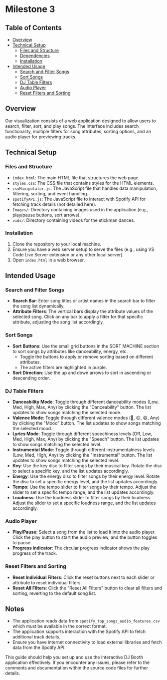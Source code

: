 # Milestone 3

## Table of Contents
- [Overview](#overview)
- [Technical Setup](#technical-setup)
  - [Files and Structure](#files-and-structure)
  - [Dependencies](#dependencies)
  - [Installation](#installation)
- [Intended Usage](#intended-usage)
  - [Search and Filter Songs](#search-and-filter-songs)
  - [Sort Songs](#sort-songs)
  - [DJ Table Filters](#dj-table-filters)
  - [Audio Player](#audio-player)
  - [Reset Filters and Sorting](#reset-filters-and-sorting)

## Overview
Our visualization consists of a web application designed to allow users to search, filter, sort, and play songs. The interface includes search functionality, multiple filters for song attributes, sorting options, and an audio player for previewing tracks.

## Technical Setup

### Files and Structure
- `index.html`: The main HTML file that structures the web page.
- `styles.css`: The CSS file that contains styles for the HTML elements.
- `csvManipulator.js`: The JavaScript file that handles data manipulation, filtering, sorting, and event handling.
- `spotifyAPI.js`: The JavaScript file to interact with Spotify API for fetching track details (not detailed here).
- `Images/`: Directory containing images used in the application (e.g., play/pause buttons, sort arrows).
- `vids/`: Directory containing videos for the stickman dances.

### Installation
1. Clone the repository to your local machine.
2. Ensure you have a web server setup to serve the files (e.g., using VS Code Live Server extension or any other local server).
3. Open `index.html` in a web browser.

## Intended Usage

### Search and Filter Songs
- **Search Bar**: Enter song titles or artist names in the search bar to filter the song list dynamically.
- **Attribute Filters**: The vertical bars display the attribute values of the selected song. Click on any bar to apply a filter for that specific attribute, adjusting the song list accordingly.

### Sort Songs
- **Sort Buttons**: Use the small grid buttons in the SORT MACHINE section to sort songs by attributes like danceability, energy, etc.
  - Toggle the buttons to apply or remove sorting based on different attributes.
  - The active filters are highlighted in purple.
- **Sort Direction**: Use the up and down arrows to sort in ascending or descending order.

### DJ Table Filters
- **Danceability Mode**: Toggle through different danceability modes (Low, Med, High, Max, Any) by clicking the "Danceability" button. The list updates to show songs matching the selected mode.
- **Valence Mode**: Toggle through different valence modes (🙁, 😐, 😄, Any) by clicking the "Mood" button. The list updates to show songs matching the selected mood.
- **Lyrics Mode**: Toggle through different speechiness levels (Off, Low, Med, High, Max, Any) by clicking the "Speech" button. The list updates to show songs matching the selected level.
- **Instrumental Mode**: Toggle through different instrumentalness levels (Low, Med, High, Any) by clicking the "Instrumental" button. The list updates to show songs matching the selected level.
- **Key**: Use the key disc to filter songs by their musical key. Rotate the disc to select a specific key, and the list updates accordingly.
- **Energy**: Use the energy disc to filter songs by their energy level. Rotate the disc to set a specific energy level, and the list updates accordingly.
- **Tempo**: Use the tempo slider to filter songs by their tempo. Adjust the slider to set a specific tempo range, and the list updates accordingly.
- **Loudness**: Use the loudness slider to filter songs by their loudness. Adjust the slider to set a specific loudness range, and the list updates accordingly.

### Audio Player
- **Play/Pause**: Select a song from the list to load it into the audio player. Click the play button to start the audio preview, and the button toggles to pause.
- **Progress Indicator**: The circular progress indicator shows the play progress of the track.

### Reset Filters and Sorting
- **Reset Individual Filters**: Click the reset buttons next to each slider or attribute to reset individual filters.
- **Reset All Filters**: Click the "Reset All Filters" button to clear all filters and sorting, reverting to the default song list.

## Notes
- The application reads data from `spotify_top_songs_audio_features.csv` which must be available in the correct format.
- The application supports interaction with the Spotify API to fetch additional track details.
- Ensure you have internet connectivity to load external libraries and fetch data from the Spotify API.

This guide should help you set up and use the Interactive DJ Booth application effectively. If you encounter any issues, please refer to the comments and documentation within the source code files for further details.
